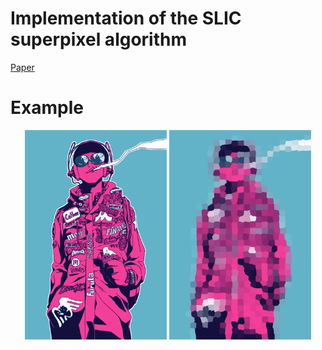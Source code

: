 # Implementation of the SLIC superpixel algorithm
[Paper](http://kev-smith.com/papers/SLIC_Superpixels.pdf)

# Example

<p align="center" float="left">
  <img src="https://raw.githubusercontent.com/thomaav/superpixel/master/img/pingpong.png" style="max-width: 45%" width="45%"/>
  <img src="https://raw.githubusercontent.com/thomaav/superpixel/master/img/pingpong_sp.png" style="max-width: 45%" width="45%" />
</p>
